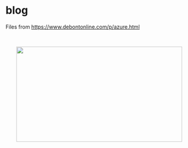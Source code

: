 # blog
Files from https://www.debontonline.com/p/azure.html

<p>&nbsp;</p><div class="separator" style="clear: both; text-align: center;"><a href="https://1.bp.blogspot.com/-w49PSYwkluY/X3ss2G8BASI/AAAAAAAAwxM/gEitzV9-c4c_IHMhuCnI79yU7qrR3MxfgCLcBGAsYHQ/s297/azure_logo.png" style="margin-left: 1em; margin-right: 1em;"><img border="0" data-original-height="170" data-original-width="297" height="256" src="https://1.bp.blogspot.com/-w49PSYwkluY/X3ss2G8BASI/AAAAAAAAwxM/gEitzV9-c4c_IHMhuCnI79yU7qrR3MxfgCLcBGAsYHQ/w447-h256/azure_logo.png" width="447" /></a></div><br />
